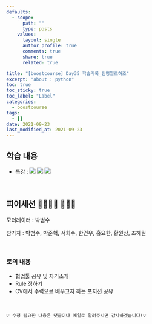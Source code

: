 ```yaml
---
defaults:
  - scope:
      path: ""
      type: posts
    values:
      layout: single
      author_profile: true
      comments: true
      share: true
      related: true

title: "[boostcourse] Day35 학습기록_팀명뭘로하조"
excerpt: "about : python"
toc: true
toc_sticky: true
toc_label: "Label"
categories:
  - boostcourse
tags:
  - []
date: 2021-09-23
last_modified_at: 2021-09-23
---
```


## 학습 내용

- 특강 : <a href="https://hongsusoo.github.io/dl_etc/etc_copyright"><img src="https://img.shields.io/badge/-저작권-red"/></a> <a href="https://hongsusoo.github.io/dl_etc/etc_quanttrading"><img src="https://img.shields.io/badge/-quant trading-red"/></a> <a href="https://hongsusoo.github.io/dl_etc/etc_whatiskaggle"><img src="https://img.shields.io/badge/-Kaggle-red"/></a>

<br>

## 피어세션 👨‍👨‍👦‍👦 👨‍👨‍👦

모더레이터 : 박범수

참가자 : 박범수, 박준혁, 서희수, 한건우, 홍요한, 황원상, 조혜원

<br>

### 토의 내용

- 협업툴 공유 및 자기소개
- Rule 정하기
- CV에서 주력으로 배우고자 하는 포지션 공유

<br>

```
💡 수정 필요한 내용은 댓글이나 메일로 알려주시면 감사하겠습니다!💡 
```
